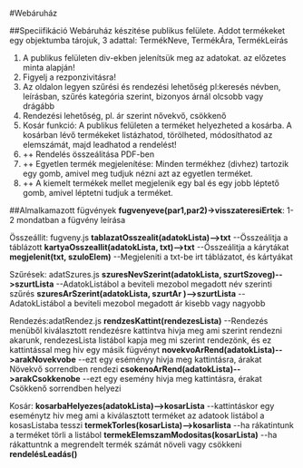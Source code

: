 #Webáruház

##Speciifikáció
Webáruház készitése publikus felülete.
Addot termékeket egy objektumba tárojuk, 3 adattal: TermékNeve, TermékÁra, TermékLeírás


1. A publikus felületen div-ekben jelenítsük meg az adatokat. az előzetes minta alapján! 
2. Figyelj a rezponzivitásra!
3. Az oldalon legyen szűrési és rendezési lehetőség pl:keresés névben, leírásban, szűrés kategória szerint, bizonyos árnál olcsobb vagy drágább
4. Rendezési lehetőség, pl. ár szerint nővekvő, csökkenő
5. Kosár funkció:  A publikus felületen a terméket helyezheted a kosárba. A kosárban lévő termékeket listázhatod, törölheted, módosíthatod az elemszámát, majd leadhatod a rendelést!
7. ++ Rendelés összeálitása PDF-ben
8. ++ Egyetlen termék megjelenítése: Minden termékhez (divhez) tartozik egy gomb, amivel meg tudjuk nézni azt az egyetlen terméket.
9. ++ A kiemelt termékek mellet megjelenik egy bal és egy jobb léptető gomb, amivel léptetni tudjuk a terméket.


##Almalkamazott fügvények
**fugvenyeve(par1,par2)->visszateresiErtek**:
1-2 mondatban a fügvény leírása

Összeállit: fugveny.js
**tablazatOsszealit(adatokLista)-->txt**
--Összeálitja a táblázott
**kartyaOsszeallit(adatokLista, txt)-->txt**
--Összeálitja a kárytákat
**megjelenit(txt, szuloElem)**
--Megjeleniti a txt-be irt táblázatot, és kártyákat

Szűrések: adatSzures.js
**szuresNevSzerint(adatokLista, szurtSzoveg)-->szurtLista**
--AdatokListábol a beviteli mezobol megadott név  szerinti szűrés
**szuresArSzerint(adatokLista, szurtAr )-->szurtLista**
--AdatokListábol a beviteli mezobol megadott ár kisebb vagy nagyobb

Rendezés:adatRendez.js
**rendzesKattint(rendezesLista)**
--Rendezés menüből kiválasztott rendezésre kattintva hivja meg ami szerint rendezni akarunk, rendezesLista listábol kapja meg mi szerint rendezönk, 
és ez kattintással meg hiv egy másik fügvényt
**novekvoArRend(adatokLista)-->arakNovekvobe**
--ezt egy eséményy hivja meg kattintásra, árakat Növekvő sorrendben rendezi
**csokenoArRend(adatokLista)-->arakCsokkenobe**
--ezt egy esemény hivja meg kattintásra, érakat Csökkenő sorrendben helyezi

Kosár:
**kosarbaHelyezes(adatokLista)-->kosarLista**
--kattintáskor egy eseménytz hiv meg ami a kiválasztott terméket az adatook listábol a kosasListaba tesszi
**termekTorles(kosarLista)-->kosarlista**
--ha rákatintunk a terméket törli a listábol
**termekElemszamModositas(kosarLista)**
--ha rákattuntnk a megrendelt termék számát növeli vagy csökkeni
**rendelésLeadás()**


